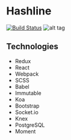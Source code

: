 # Hashline
[![Build Status](https://travis-ci.org/gios/hashline.svg?branch=master)](https://travis-ci.org/gios/hashline)
![alt tag](https://github.com/gios/hashline/blob/master/main.png)

## Technologies
* Redux
* React
* Webpack
* SCSS
* Babel
* Immutable
* Koa
* Bootstrap
* Socket.io
* Knex
* PostgreSQL
* Moment

